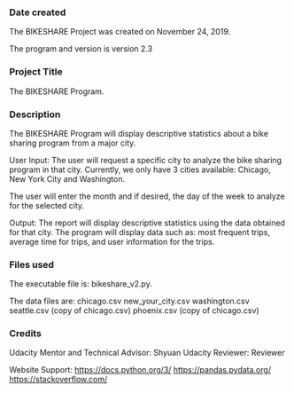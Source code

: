 ### Date created
The BIKESHARE Project was created on November 24, 2019. 

The program and version is version 2.3


### Project Title
The BIKESHARE Program.

### Description
The BIKESHARE Program will display descriptive statistics about a bike sharing
program from a major city. 

User Input:
The user will request a specific city to analyze the bike sharing program 
in that city. Currently, we only have 3 cities available: Chicago, New York
City and Washington.

The user will enter the month and if desired, the day of the week to analyze
for the selected city. 

Output:
The report will display descriptive statistics using the data obtained for 
that city. The program will display data such as: most frequent trips, average 
time for trips, and user information for the trips.   


### Files used
The executable file is: bikeshare_v2.py. 

The data files are:
chicago.csv
new_your_city.csv
washington.csv
seattle.csv (copy of chicago.csv)
phoenix.csv (copy of chicago.csv)

### Credits
Udacity Mentor and Technical Advisor: Shyuan
Udacity Reviewer: Reviewer

Website Support:
https://docs.python.org/3/
https://pandas.pydata.org/
https://stackoverflow.com/